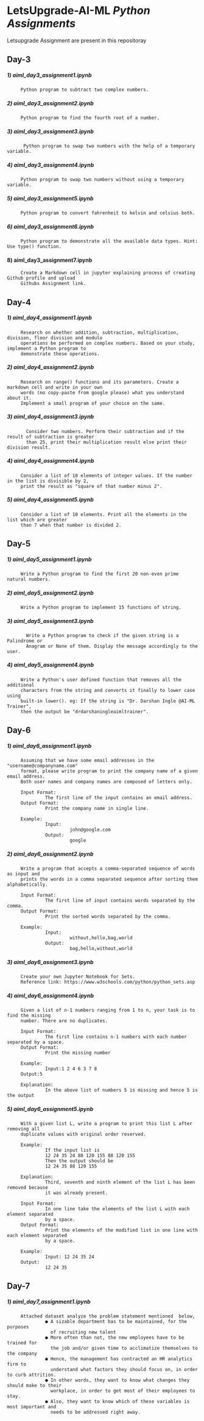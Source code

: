 # LetsUpgrade-AI-ML *Python Assignments*
Letsupgrade Assignment are present in this repositoray 

## **Day-3**

##### 1) aiml_day3_assignment1.ipynb
         Python program to subtract two complex numbers.
   
##### 2) aiml_day3_assignment2.ipynb
         Python program to find the fourth root of a number.
   
#####  3) aiml_day3_assignment3.ipynb
          Python program to swap two numbers with the help of a temporary variable.
   
##### 4) aiml_day3_assignment4.ipynb
         Python program to swap two numbers without using a temporary variable.
   
##### 5) aiml_day3_assignment5.ipynb
         Python program to convert fahrenheit to kelvin and celsius both. 
   
##### 6) aiml_day3_assignment6.ipynb
         Python program to demonstrate all the available data types. Hint: Use type() function. 
   
#### 8) aiml_day3_assignment7.ipynb
         Create a Markdown cell in jupyter explaining process of creating Github profile and upload 
         Githubs Assignment link. 

## **Day-4**

##### 1) aiml_day4_assignment1.ipynb
         Research on whether addition, subtraction, multiplication, division, floor division and modulo 
         operations be performed on complex numbers. Based on your study, implement a Python program to 
         demonstrate these operations.
   
##### 2) aiml_day4_assignment2.ipynb
         Research on range() functions and its parameters. Create a markdown cell and write in your own
         words (no copy-paste from google please) what you understand about it. 
         Implement a small program of your choice on the same. 
   
#####  3) aiml_day4_assignment3.ipynb
           Consider two numbers. Perform their subtraction and if the result of subtraction is greater 
           than 25, print their multiplication result else print their division result.
   
##### 4) aiml_day4_assignment4.ipynb
         Consider a list of 10 elements of integer values. If the number in the list is divisible by 2, 
         print the result as "square of that number minus 2". 
   
##### 5) aiml_day4_assignment5.ipynb
         Consider a list of 10 elements. Print all the elements in the list which are greater 
         than 7 when that number is divided 2.  
         
## **Day-5**

##### 1) aiml_day5_assignment1.ipynb
         Write a Python program to find the first 20 non-even prime natural numbers. 
   
##### 2) aiml_day5_assignment2.ipynb
         Write a Python program to implement 15 functions of string.  
   
#####  3) aiml_day5_assignment3.ipynb
           Write a Python program to check if the given string is a Palindrome or 
           Anagram or None of them. Display the message accordingly to the user.
   
##### 4) aiml_day5_assignment4.ipynb
         Write a Python's user defined function that removes all the additional 
         characters from the string and converts it finally to lower case using 
         built-in lower(). eg: If the string is "Dr. Darshan Ingle @AI-ML Trainer", 
         then the output be "drdarshaningleaimltrainer".  
         
         
## **Day-6**

##### 1) aiml_day6_assignment1.ipynb
         Assuming that we have some email addresses in the "username@companyname.com" 
         format, please write program to print the company name of a given email address. 
         Both user names and company names are composed of letters only.
         
         Input Format:
                  The first line of the input contains an email address.
         Output Format:
                  Print the company name in single line.

         Example:
                  Input:
                           john@google.com
                  Output:
                           google

##### 2) aiml_day6_assignment2.ipynb
         Write a program that accepts a comma-separated sequence of words as input and 
         prints the words in a comma separated sequence after sorting them alphabetically.

         Input Format:
                  The first line of input contains words separated by the comma.
         Output Format:
                  Print the sorted words separated by the comma.

         Example:
                  Input:
                           without,hello,bag,world
                  Output:
                           bag,hello,without,world  
   
#####  3) aiml_day6_assignment3.ipynb
         Create your own Jupyter Notebook for Sets.
         Reference link: https://www.w3schools.com/python/python_sets.asp
   
##### 4) aiml_day6_assignment4.ipynb
         Given a list of n-1 numbers ranging from 1 to n, your task is to find the missing 
         number. There are no duplicates.

         Input Format:
                  The first line contains n-1 numbers with each number separated by a space.
         Output Format:
                  Print the missing number

         Example:
                  Input:1 2 4 6 3 7 8
         Output:5

         Explanation:
                  In the above list of numbers 5 is missing and hence 5 is the output
                
##### 5) aiml_day6_assignment5.ipynb     
         With a given list L, write a program to print this list L after removing all 
         duplicate values with original order reserved.
         
         Example:
                  If the input list is
                  12 24 35 24 88 120 155 88 120 155
                  Then the output should be
                  12 24 35 88 120 155

         Explanation:
                  Third, seventh and ninth element of the list L has been removed because 
                  it was already present.

         Input Format:
                  In one line take the elements of the list L with each element separated 
                  by a space.
         Output Format:
                  Print the elements of the modified list in one line with each element separated 
                  by a space.

         Example:
                  Input: 12 24 35 24
         Output:
                  12 24 35


## **Day-7**

##### 1) aiml_day7_assignment1.ipynb
         Attached dataset analyze the problem statement mentioned  below,
                  ● A sizable department has to be maintained, for the purposes
                    of recruiting new talent
                  ● More often than not, the new employees have to be trained for 
                    the job and/or given time to acclimatize themselves to the company
                  ● Hence, the management has contracted an HR analytics firm to 
                    understand what factors they should focus on, in order to curb attrition.
                  ● In other words, they want to know what changes they should make to their 
                    workplace, in order to get most of their employees to stay.
                  ● Also, they want to know which of these variables is most important and 
                    needs to be addressed right away.

